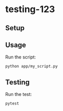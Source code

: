 # testing-123

## Setup



## Usage

Run the script:

```sh
python app/my_script.py
```

## Testing

Run the test:

```sh
pytest
```